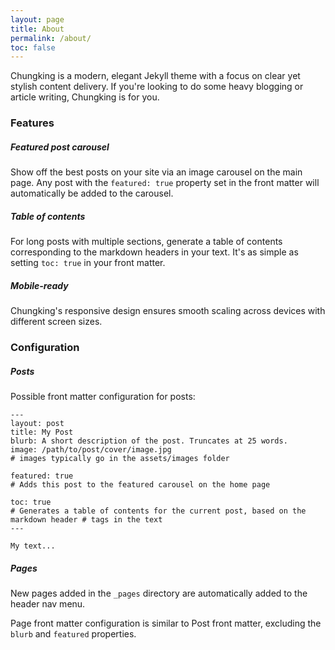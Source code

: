 ```yaml
---
layout: page
title: About
permalink: /about/
toc: false
---
```


Chungking is a modern, elegant Jekyll theme with a focus on clear yet stylish content delivery. If you're looking to do some heavy blogging or article writing, Chungking is for you.

### Features

##### Featured post carousel

Show off the best posts on your site via an image carousel on the main page. Any post with the `featured: true` property set in the front matter will automatically be added to the carousel.

##### Table of contents

For long posts with multiple sections, generate a table of contents corresponding to the markdown headers in your text. It's as simple as setting `toc: true` in your front matter.

##### Mobile-ready

Chungking's responsive design ensures smooth scaling across devices with different screen sizes.

### Configuration

##### Posts

Possible front matter configuration for posts:

```
---
layout: post
title: My Post
blurb: A short description of the post. Truncates at 25 words.
image: /path/to/post/cover/image.jpg
# images typically go in the assets/images folder

featured: true
# Adds this post to the featured carousel on the home page

toc: true
# Generates a table of contents for the current post, based on the markdown header # tags in the text
---

My text...
```

##### Pages

New pages added in the `_pages` directory are automatically added to the header nav menu.

Page front matter configuration is similar to Post front matter, excluding the `blurb` and `featured` properties.
